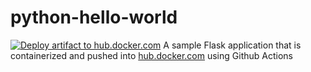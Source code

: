 # python-hello-world

[![Deploy artifact to hub.docker.com](https://github.com/guillermo-ampie/python-helloworld/actions/workflows/docker-build.yml/badge.svg)](https://github.com/guillermo-ampie/python-helloworld/actions/workflows/docker-build.yml)
A sample Flask application that is containerized and pushed into [hub.docker.com](https://hub.docker.com) using Github Actions
